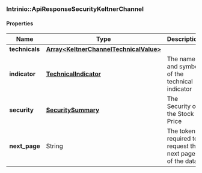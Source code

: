 

[//]: # (CLASS:Intrinio::ApiResponseSecurityKeltnerChannel)

[//]: # (KIND:object)

### Intrinio::ApiResponseSecurityKeltnerChannel

#### Properties

[//]: # (START_DEFINITION)

Name | Type | Description
------------ | ------------- | -------------
**technicals** | [**Array&lt;KeltnerChannelTechnicalValue&gt;**](KeltnerChannelTechnicalValue.md) |  &nbsp;
**indicator** | [**TechnicalIndicator**](TechnicalIndicator.md) | The name and symbol of the technical indicator &nbsp;
**security** | [**SecuritySummary**](SecuritySummary.md) | The Security of the Stock Price &nbsp;
**next_page** | String | The token required to request the next page of the data &nbsp;

[//]: # (END_DEFINITION)


[//]: # (CONTAINED_CLASS:Intrinio::KeltnerChannelTechnicalValue)


[//]: # (CONTAINED_CLASS:Intrinio::TechnicalIndicator)


[//]: # (CONTAINED_CLASS:Intrinio::SecuritySummary)



